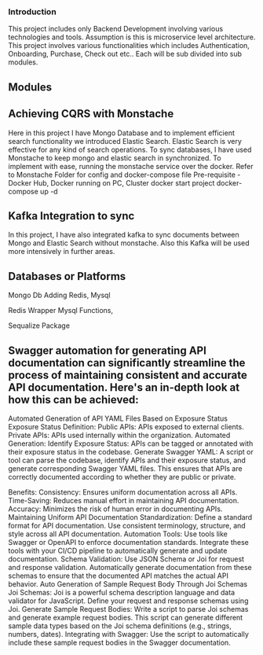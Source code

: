 ### Introduction 

This project includes only Backend Development involving various technologies and tools. Assumption is this is microservice level architecture. 
This project involves various functionalities which includes Authentication, Onboarding, Purchase, Check out etc..
Each will be sub divided into sub modules. 

## Modules 


## Achieving CQRS with Monstache
Here in this project I have Mongo Database and to implement efficient search functionality we introduced Elastic Search. 
Elastic Search is very effective for any kind of search operations. 
To sync databases, I have used Monstache to keep mongo and elastic search in synchronized. 
To implement with ease, running the monstache service over the docker. Refer to Monstache Folder for config and docker-compose file
Pre-requisite - Docker Hub, Docker running on PC, Cluster 
docker start project
docker-compose up -d


## Kafka Integration to sync 
In this project, I have also integrated kafka to sync documents between Mongo and Elastic Search without monstache. Also this Kafka will be used more intensively in further areas. 

## Databases or Platforms 
Mongo Db 
Adding Redis, Mysql 

Redis Wrapper
Mysql Functions, 

Sequalize Package

## Swagger automation for generating API documentation can significantly streamline the process of maintaining consistent and accurate API documentation. Here's an in-depth look at how this can be achieved:

Automated Generation of API YAML Files Based on Exposure Status
Exposure Status Definition:
        Public APIs: APIs exposed to external clients.
        Private APIs: APIs used internally within the organization.
Automated Generation:
Identify Exposure Status: APIs can be tagged or annotated with their exposure status in the codebase.
Generate Swagger YAML: A script or tool can parse the codebase, identify APIs and their exposure status, and generate corresponding Swagger YAML files. This ensures that APIs are correctly documented according to whether they are public or private.

Benefits:
    Consistency: Ensures uniform documentation across all APIs.
    Time-Saving: Reduces manual effort in maintaining API documentation.
    Accuracy: Minimizes the risk of human error in documenting APIs.
    Maintaining Uniform API Documentation
Standardization:
    Define a standard format for API documentation.
    Use consistent terminology, structure, and style across all API documentation.
Automation Tools:
    Use tools like Swagger or OpenAPI to enforce documentation standards.
    Integrate these tools with your CI/CD pipeline to automatically generate and update documentation.
Schema Validation:
    Use JSON Schema or Joi for request and response validation.
    Automatically generate documentation from these schemas to ensure that the documented API matches the actual API behavior.
    Auto Generation of Sample Request Body Through Joi Schemas
Joi Schemas:
    Joi is a powerful schema description language and data validator for JavaScript.
    Define your request and response schemas using Joi.
Generate Sample Request Bodies:
Write a script to parse Joi schemas and generate example request bodies.
This script can generate different sample data types based on the Joi schema definitions (e.g., strings, numbers, dates).
Integrating with Swagger:
Use the script to automatically include these sample request bodies in the Swagger documentation.